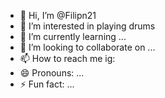 - 👋 Hi, I’m @Filipn21
- 👀 I’m interested in playing drums
- 🌱 I’m currently learning ...
- 💞️ I’m looking to collaborate on ...
- 📫 How to reach me ig:
- 😄 Pronouns: ...
- ⚡ Fun fact: ...

<!---
Filipn21/Filipn21 is a ✨ special ✨ repository because its `README.md` (this file) appears on your GitHub profile.
You can click the Preview link to take a look at your changes.
--->
